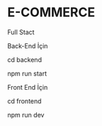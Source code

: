 # E-COMMERCE
Full Stact

Back-End İçin     

cd backend

npm run start

Front End İçin

cd frontend

npm run dev
